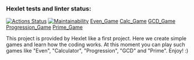 ### Hexlet tests and linter status:
[![Actions Status](https://github.com/melnikowww/java-project-61/workflows/hexlet-check/badge.svg)](https://github.com/melnikowww/java-project-61/actions)
[![Maintainability](https://api.codeclimate.com/v1/badges/3187aa690423386f5af1/maintainability)](https://codeclimate.com/github/melnikowww/java-project-61/maintainability)
[Even_Game](https://asciinema.org/a/pRqtO6fLChZ8iKupKPjVvI0qN)
[Calc_Game](https://asciinema.org/a/0dKW3pkZxHf8YdoakmH4Uw2ps)
[GCD_Game](https://asciinema.org/a/EsURx3TatKSMnJyjXex76OGL8)
[Progression_Game](https://asciinema.org/a/Dq5FDcFYA1hIhwXAeDTHGBhOR)
[Prime_Game](https://asciinema.org/a/EYtAeQq3gVI45Qsi1SudwZL0d)

This project is provided by Hexlet like a first project. Here we create simple games and learn how the coding works. At this moment you can play such games like "Even", "Calculator", "Progression", "GCD" and "Prime". Enjoy! :)